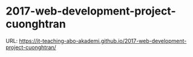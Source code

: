 # 2017-web-development-project-cuonghtran
URL: https://it-teaching-abo-akademi.github.io/2017-web-development-project-cuonghtran/
